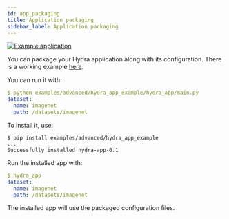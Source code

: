 ```yaml
---
id: app_packaging
title: Application packaging
sidebar_label: Application packaging 
---
```

[![Example application](https://img.shields.io/badge/-Example%20application-informational)](https://github.com/facebookresearch/hydra/tree/master/examples/advanced/hydra_app_example)

You can package your Hydra application along with its configuration.
There is a working example [here](https://github.com/facebookresearch/hydra/tree/master/examples/advanced/hydra_app_example).

You can run it with:

```yaml
$ python examples/advanced/hydra_app_example/hydra_app/main.py
dataset:
  name: imagenet
  path: /datasets/imagenet
```

To install it, use:
```text
$ pip install examples/advanced/hydra_app_example
...
Successfully installed hydra-app-0.1
```

Run the installed app with:
```yaml
$ hydra_app
dataset:
  name: imagenet
  path: /datasets/imagenet
```

The installed app will use the packaged configuration files.
